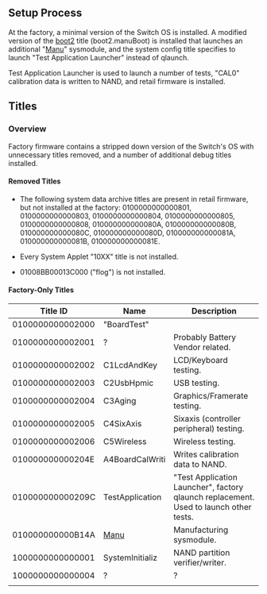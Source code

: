 ## Setup Process

At the factory, a minimal version of the Switch OS is installed. A
modified version of the [boot2](Boot2.md "wikilink") title
(boot2.manuBoot) is installed that launches an additional
"[Manu](Manu%20services.md "wikilink")" sysmodule, and the system config
title specifies to launch "Test Application Launcher" instead of
qlaunch.

Test Application Launcher is used to launch a number of tests, "CAL0"
calibration data is written to NAND, and retail firmware is installed.

## Titles

### Overview

Factory firmware contains a stripped down version of the Switch's OS
with unnecessary titles removed, and a number of additional debug titles
installed.

#### Removed Titles

  - The following system data archive titles are present in retail
    firmware, but not installed at the factory: 0100000000000801,
    0100000000000803, 0100000000000804, 0100000000000805,
    0100000000000808, 010000000000080A, 010000000000080B,
    010000000000080C, 010000000000080D, 010000000000081A,
    010000000000081B, 010000000000081E.

<!-- end list -->

  - Every System Applet "10XX" title is not installed.

<!-- end list -->

  - 01008BB00013C000 ("flog") is not
installed.

#### Factory-Only Titles

| Title ID         | Name                                  | Description                                                                           |
| ---------------- | ------------------------------------- | ------------------------------------------------------------------------------------- |
| 0100000000002000 | "BoardTest"                           |                                                                                       |
| 0100000000002001 | ?                                     | Probably Battery Vendor related.                                                      |
| 0100000000002002 | C1LcdAndKey                           | LCD/Keyboard testing.                                                                 |
| 0100000000002003 | C2UsbHpmic                            | USB testing.                                                                          |
| 0100000000002004 | C3Aging                               | Graphics/Framerate testing.                                                           |
| 0100000000002005 | C4SixAxis                             | Sixaxis (controller peripheral) testing.                                              |
| 0100000000002006 | C5Wireless                            | Wireless testing.                                                                     |
| 010000000000204E | A4BoardCalWriti                       | Writes calibration data to NAND.                                                      |
| 010000000000209C | TestApplication                       | "Test Application Launcher", factory qlaunch replacement. Used to launch other tests. |
| 010000000000B14A | [Manu](Manu%20services.md "wikilink") | Manufacturing sysmodule.                                                              |
| 1000000000000001 | SystemInitializ                       | NAND partition verifier/writer.                                                       |
| 1000000000000004 | ?                                     | ?                                                                                     |
|                  |                                       |                                                                                       |
